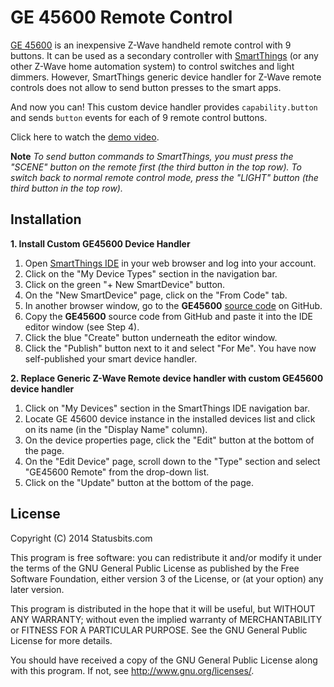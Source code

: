 GE 45600 Remote Control
=======================

[GE 45600](http://www.amazon.com/dp/B0013V6RW0)  is an inexpensive Z-Wave
handheld remote control with 9 buttons. It can be used as a secondary
controller with [SmartThings](http://fbuy.me/bb9pe) (or any other Z-Wave
home automation system) to control switches and light dimmers. However,
SmartThings generic device handler for Z-Wave remote controls does not
allow to send button presses to the smart apps. 

And now you can! This custom device handler provides `capability.button`
and sends `button` events for each of 9 remote control buttons.

Click here to watch the [demo video](http://youtu.be/6Uts5BLrYnw).

**Note**
*To send button commands to SmartThings, you must press the "SCENE" button
on the remote first (the third button in the top row). To switch back to
normal remote control mode, press the "LIGHT" button (the third button in
the top row).*


Installation
------------

**1. Install Custom GE45600 Device Handler**

1. Open [SmartThings IDE](https://graph.api.smartthings.com) in your web
browser and log into your account.
2. Click on the "My Device Types" section in the navigation bar.
3. Click on the green "+ New SmartDevice" button.
4. On the "New SmartDevice" page, click on the "From Code" tab.
5. In another browser window, go to the **GE45600**
[source code](https://github.com/statusbits/smartthings-x10/blob/master/GE45600/GE45600.device.groovy)
on GitHub.
6. Copy the **GE45600** source code from GitHub and paste it into the
IDE editor window (see Step 4).
7. Click the blue "Create" button underneath the editor window.
8. Click the "Publish" button next to it and select "For Me". You have now
self-published your smart device handler.

**2. Replace Generic Z-Wave Remote device handler with custom GE45600 device handler**

1. Click on "My Devices" section in the SmartThings IDE navigation bar.
2. Locate GE 45600 device instance in the installed devices list and click on
its name (in the "Display Name" column).
3. On the device properties page, click the "Edit" button at the bottom of the
page.
4. On the "Edit Device" page, scroll down to the "Type" section and select
"GE45600 Remote" from the drop-down list.
5. Click on the "Update" button at the bottom of the page.


License
-------

Copyright (C) 2014 Statusbits.com

This program is free software: you can redistribute it and/or modify it
under the terms of the GNU General Public License as published by the Free
Software Foundation, either version 3 of the License, or (at your option)
any later version.

This program is distributed in the hope that it will be useful, but
WITHOUT ANY WARRANTY; without even the implied warranty of MERCHANTABILITY
or FITNESS FOR A PARTICULAR PURPOSE.  See the GNU General Public License
for more details.

You should have received a copy of the GNU General Public License along
with this program.  If not, see <http://www.gnu.org/licenses/>.
